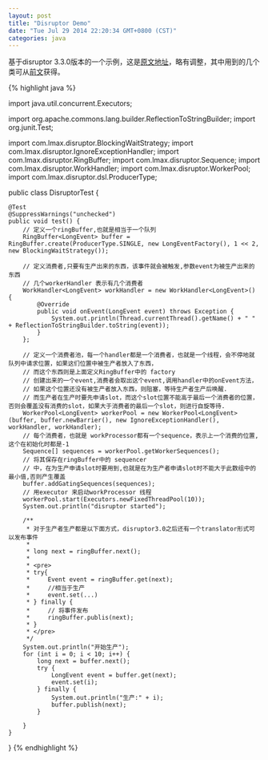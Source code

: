 ```yaml
---
layout: post
title: "Disruptor Demo"
date: "Tue Jul 29 2014 22:20:34 GMT+0800 (CST)"
categories: java
---
```


基于disruptor 3.3.0版本的一个示例，这是[原文地址](http://blog.csdn.net/jiang_bing/article/details/9292163)，略有调整，其中用到的几个类可从[前文](http://yuweijun.github.io/blog/java/disruptor/2014/07/28/learning-disruptor-part-one/)获得。

{% highlight java %}

import java.util.concurrent.Executors;

import org.apache.commons.lang.builder.ReflectionToStringBuilder;
import org.junit.Test;

import com.lmax.disruptor.BlockingWaitStrategy;
import com.lmax.disruptor.IgnoreExceptionHandler;
import com.lmax.disruptor.RingBuffer;
import com.lmax.disruptor.Sequence;
import com.lmax.disruptor.WorkHandler;
import com.lmax.disruptor.WorkerPool;
import com.lmax.disruptor.dsl.ProducerType;


public class DisruptorTest {

    @Test
    @SuppressWarnings("unchecked")
    public void test() {
        // 定义一个ringBuffer,也就是相当于一个队列
        RingBuffer<LongEvent> buffer = RingBuffer.create(ProducerType.SINGLE, new LongEventFactory(), 1 << 2, new BlockingWaitStrategy());

        // 定义消费者,只要有生产出来的东西，该事件就会被触发,参数event为被生产出来的东西　
        // 几个workerHandler 表示有几个消费者
        WorkHandler<LongEvent> workHandler = new WorkHandler<LongEvent>() {
            @Override
            public void onEvent(LongEvent event) throws Exception {
                System.out.println(Thread.currentThread().getName() + " " + ReflectionToStringBuilder.toString(event));
            }
        };

        // 定义一个消费者池，每一个handler都是一个消费者，也就是一个线程，会不停地就队列中请求位置，如果这们位置中被生产者放入了东西，
        // 而这个东西则是上面定义RingBuffer中的 factory
        // 创建出来的一个event,消费者会取出这个event,调用handler中的onEvent方法，
        // 如果这个位置还没有被生产者放入东西，则阻塞，等待生产者生产后唤醒.
        // 而生产者在生产时要先申请slot，而这个slot位置不能高于最后一个消费者的位置，否则会覆盖没有消费的slot，如果大于消费者的最后一个slot，则进行自旋等待.
        WorkerPool<LongEvent> workerPool = new WorkerPool<LongEvent>(buffer, buffer.newBarrier(), new IgnoreExceptionHandler(), workHandler, workHandler);
        // 每个消费者，也就是 workProcessor都有一个sequence，表示上一个消费的位置,这个在初始化时都是-1
        Sequence[] sequences = workerPool.getWorkerSequences();
        // 将其保存在ringBuffer中的 sequencer
        // 中，在为生产申请slot时要用到,也就是在为生产者申请slot时不能大于此数组中的最小值,否则产生覆盖
        buffer.addGatingSequences(sequences);
        // 用executor 来启动workProcessor 线程
        workerPool.start(Executors.newFixedThreadPool(10));
        System.out.println("disruptor started");

        /**
         * 对于生产者生产都是以下面方式，disruptor3.0之后还有一个translator形式可以发布事件
         *
         * long next = ringBuffer.next();
         *
         * <pre>
         * try{
         *     Event event = ringBuffer.get(next);
         *     //相当于生产
         *     event.set(...)
         * } finally {
         *     // 将事件发布
         *     ringBuffer.publis(next);
         * }
         * </pre>
         */
        System.out.println("开始生产");
        for (int i = 0; i < 10; i++) {
            long next = buffer.next();
            try {
                LongEvent event = buffer.get(next);
                event.set(i);
            } finally {
                System.out.println("生产:" + i);
                buffer.publish(next);
            }

        }
    }

}
{% endhighlight %}
